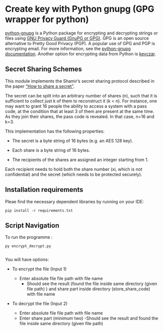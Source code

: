 

# Create key with Python gnupg (GPG wrapper for python)

[python-gnupg](https://code.google.com/archive/p/python-gnupg/) is a Python package for encrypting and decrypting strings or files using [GNU Privacy Guard (GnuPG or GPG)](https://en.wikipedia.org/wiki/GNU_Privacy_Guard). GPG is an open source alternative to Pretty Good Privacy (PGP). A popular use of GPG and PGP is encrypting email. For more information, see the [python-gnupg documentation](https://pythonhosted.org/python-gnupg/). Another option for encrypting data from Python is [keyczar](https://github.com/google/keyczar).

## Secret Sharing Schemes 


This module implements the Shamir’s secret sharing protocol described in the paper [“How to share a secret”](http://citeseerx.ist.psu.edu/viewdoc/download?doi=10.1.1.80.8910&rep=rep1&type=pdf).

The secret can be split into an arbitrary number of shares (n), such that it is sufficient to collect just k of them to reconstruct it (k < n). For instance, one may want to grant 16 people the ability to access a system with a pass code, at the condition that at least 3 of them are present at the same time. As they join their shares, the pass code is revealed. In that case, n=16 and k=3.


This implementation has the following properties:

-   The secret is a byte string of 16 bytes (e.g. an AES 128 key).

-   Each share is a byte string of 16 bytes.

-   The recipients of the shares are assigned an integer starting from 1.

Each recipient needs to hold both the share number (xi, which is not confidential) and the secret (which needs to be protected securely).

## Installation requirements

Pleae find the necessary dependent libraries by running on your IDE: 

````
pip install -r requirements.txt
````
## Script Navigation

To run the programme :
```
py encrypt_decrypt.py
 
```
You will have options:
-   To encrypt the file (Input 1)
    -   Enter absolute file file path with file name
        - Should see the result (found the file inside same directory (given file path) ) and share part inside directory (store_share_code)
        with file name 
        

-   To decrypt the file (Input 2)
    - Enter absolute file file path with file name
    - Enter share part (minimum two)
        -Should see the result and found the file inside same directory (given file path) 
